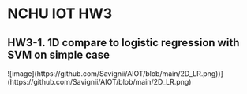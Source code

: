 <h1> NCHU IOT HW3 </h1>

<h2> HW3-1. 1D compare to  logistic regression with SVM on simple case </h2>
![image](https://github.com/Savignii/AIOT/blob/main/2D_LR.png))](https://github.com/Savignii/AIOT/blob/main/2D_LR.png)
